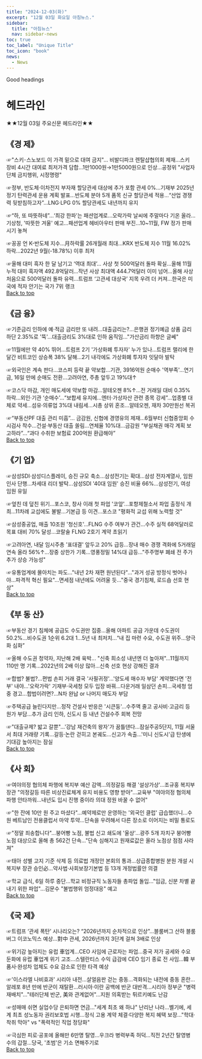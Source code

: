 ```yaml
---
title: "2024-12-03(화)"
excerpt: "12월 03일 화요일 아침뉴스."
sidebar:
  title: "아침뉴스"
  nav: sidebar-news
toc: true
toc_label: "Unique Title"
toc_icon: "book"
news:
  - News
---
```


Good headings

# 헤드라인
★★12월 03일 주요신문 헤드라인★★

## 《경 제》

☞"스키･스노보드 이 가격 밑으로 대여 금지"... 비발디파크 렌탈샵협의회 제재...스키 장비 4시간 대여료 최저가격 담합...1만1000원→1만5000원으로 인상...공정위 "사업자단체 금지행위, 시정명령"


☞정부, 반도체·이차전지 부자재 할당관세 대상에 추가 포함 관세 0%...기재부 2025년 정기 탄력관세 운용 계획 발표...반도체 분야 5개 품목 신규 할당관세 적용...“산업 경쟁력 뒷받침하고자”...LNG·LPG 0% 할당관세도 내년까지 유지


☞“하, 또 따뜻하네”…‘최강 한파’는 패션업계로...오락가락 날씨에 주말마다 기온 올라...기상청, '따뜻한 겨울' 예고...패션업계 헤비아우터 판매 부진...10~11월, FW 정가 판매 시기 놓쳐


☞꽁꽁 언 K-반도체 지수…月하락률 26개월래 최대...KRX 반도체 지수 11월 16.02% 하락...2022년 9월(-18.78%) 이후 최저


☞올해 대미 흑자 한 달 남기고 ‘역대 최대’… 사상 첫 500억달러 돌파 확실...올해 11월 누적 대미 흑자액 492.8억달러...작년 사상 최대액 444.7억달러 이미 넘어...올해 사상 처음으로 500억달러 돌파 유력...트럼프 ‘고관세 대상국’ 지목 우려 더 커져...한국은 미국에 적자 안기는 국가 7위 랭크
​<br>
<a href="#" class="btn btn--success">Back to top</a>
<br>

## 《금 융》

☞기준금리 인하에 예·적금 금리만 또 내려…대출금리는?...은행권 정기예금 상품 금리 하단 2.35%로 '뚝'...대출금리도 3%대로 인하 움직임…"가산금리 하향은 글쎄"


☞11월에만 약 40% 뛰어…트럼프 2기 '가상화폐 투자자' 누가 있나...트럼프 랠리에 한달간 비트코인 상승폭 38% 달해...2기 내각에도 가상화폐 투자자 잇달아 발탁


☞외국인은 계속 판다…코스피 등락 끝 약보합...기관, 3916억원 순매수 '역부족'...연기금, 16일 만에 순매도 전환...고려아연, 주총 앞두고 19%대↑


☞코스닥 마감, 개인 매도세에 약보합 마감…알테오젠 8%↑...전 거래일 대비 0.35% 하락…외인·기관 ‘순매수’...“보합세 유지에…엔터·가상자산 관련 종목 강세”...업종별 대체로 약세…섬유·의류업 3%대 내림세...시총 상위 혼조…알테오젠, 재차 30만원선 복귀


☞“부동산PF 대출 관리 미흡”… 금감원, 신협에 경영유의 제재...6월부터 신협중앙회 수시검사 착수...건설·부동산 대출 쏠림…연체율 10%대...금감원 “부실채권 매각 계획 보고하라”...“과다 수취한 보험료 200억원 환급해야”
​<br>
<a href="#" class="btn btn--success">Back to top</a>
<br>

## 《기 업》

☞삼성SDI·삼성디스플레이, 승진 규모 축소…삼성전기는 확대...삼성 전자계열사, 임원 인사 단행…차세대 리더 발탁...삼성SDI '40대 임원' 승진 비율 66%…삼성전기, 여성 임원 유일


☞엎친 데 덮친 위기…포스코, 창사 이래 첫 파업 '코앞'...포항제철소서 파업 출정식 개최...11차례 교섭에도 불발…기본급 등 이견...포스코 "평화적 교섭 위해 노력할 것"


☞삼성중공업, 매출 10조원 '청신호'…FLNG 수주 여부가 관건...수주 실적 68억달러로 목표 대비 70% 달성...코랄술 FLNG 2호기 계약 초읽기


☞고려아연, 내달 임시주총 '표대결' 앞두고 20% 급등...장내 매수 경쟁 격화에 5거래일 연속 올라 56%↑…장중 상한가 기록...영풍정밀 14%대 급등…"주주명부 폐쇄 전 주가 추가 상승 가능성"


☞유통업계에 몰아치는 파도…"내년 2차 재편 원년된다"..."과거 성공 방정식 벗어나야…파격적 혁신 필요"...면세점 내년에도 어려울 듯…"중국 경기침체, 로드숍 선호 현상"
​<br>
<a href="#" class="btn btn--success">Back to top</a>
<br>

## 《부 동 산》

☞부동산 경기 침체에 공급도 수도권만 집중...올해 아파트 공급 가운데 수도권이 50.2%...비수도권 1순위 6.2대 1…5년 내 최저치...“내 집 마련 수요, 수도권 위주…양극화 심화”


☞올해 수도권 청약자, 지난해 2배 육박... "신축 희소성 내년엔 더 높아져"...11월까지 110만 명 기록...2022년의 2배 이상 많아...신축 선호 현상 강해진 결과


☞합법? 불법?…편법 손피 거래 결국 '사필귀정'...'양도세 매수자 부담' 계약했다면 '전부' 내야...'오락가락' 기재부·국세청 모두 입장 바꿔...다운거래 일삼던 손피…국세청 엄중 경고...합법이려면?…N차 완납 or 나머지 매도자 부담


☞주택공급 늘린다지만…정작 건설사 반응은 '시큰둥'...수주액 줄고 공사비·고금리 등 원가 부담...추가 금리 인하, 신도시 등 내년 건설수주 회복 전망


☞"대출규제? 밟고 갈뿐"...'강남 재건축의 왕자'가 꿈틀댄다...잠실주공5단지, 11월 서울서 최대 거래량 기록...갈등·논란 걷히고 본궤도...신고가 속출...'미니 신도시'급 탄생에 기대감 높아지는 잠실
​<br>
<a href="#" class="btn btn--success">Back to top</a>
<br>

## 《사 회》

☞여야의정 협의체 파행에 복지부 예산 감액…의정갈등 해결 '설상가상'...조규홍 복지부 장관 "의정갈등 따른 비상진료체계 유지 비용도 영향 받아"...교육부 "여야의정 협의체 파행 안타까워…내년도 입시 진행 중이라 의대 정원 바꿀 수 없어"


☞"한 잔에 10만 원 주고 마셨다"…예약제로만 운영하는 '외국인 클럽' 급습했더니...수원 베트남인 전용클럽서 마약 투약...단속을 우려해서 다른 장소로 이어지는 비밀 통로도


☞"정말 죄송합니다"…붕어빵 노점, 불법 신고 쇄도에 '울상'...광주 5개 자치구 붕어빵 노점 대상으로 올해 총 562건 단속..."단속 심해지고 원재료값은 올라 노점상 점점 사라져"


☞태아 성별 고지 기준 삭제 등 의료법 개정안 본회의 통과...상급종합병원 분원 개설 시 복지부 장관 승인必...약사법·사회보장기본법 등 13개 개정법률안 의결


☞학교 급식, 6일 하루 중단…학교 비정규직 노동자들 총파업 돌입..."임금, 신분 차별 끝내기 위한 파업"…김문수 "불법행위 엄정대응" 예고
​<br>
<a href="#" class="btn btn--success">Back to top</a>
<br>

## 《국 제》

☞트럼프 ‘관세 폭탄’ 시나리오는? “2026년까지 순차적으로 인상”...블룸버그 산하 블룸버그 이코노믹스 예상...對中 관세, 2026년까지 3단계 걸쳐 3배로 인상


☞위기감 높아지는 유럽 車업계…CEO 사임에 근로자는 파업...중국 저가 공세와 수요 둔화에 유럽 車업계 위기 고조...스텔란티스 수익 급감에 CEO 임기 종료 전 사임...韓 부품사·완성차 업체도 수요 감소로 인한 타격 예상


☞'이스라엘 나비효과' 시리아 내전…살얼음판 걷는 중동...격화되는 내전에 중동 혼란...알레포 8년 만에 반군이 재탈환...러시아·이란 공백에 반군 대반격...시리아 정부군 "병력 재배치"..."테러단체 반군, 美와 관계없어"...지원 의혹받는 튀르키예도 난감


☞성매매 쉬면 실업수당 은퇴하면 연금…"세계 최초 왜 하냐" 난리난 나라...벨기에, 세계 최초 성노동자 권리보호법 시행...정식 고용 계약 체결·다양한 복지 혜택 보장..."학대·착취 막아" vs "폭력적인 직업 정당화"


☞극심한 피로·공포에 올해만 6만명 탈영…우크라 병력부족 허덕...직전 2년간 탈영병 수의 갑절…당국, '초범'은 기소 면해주기로
​<br>
<a href="#" class="btn btn--success">Back to top</a>
<br>
